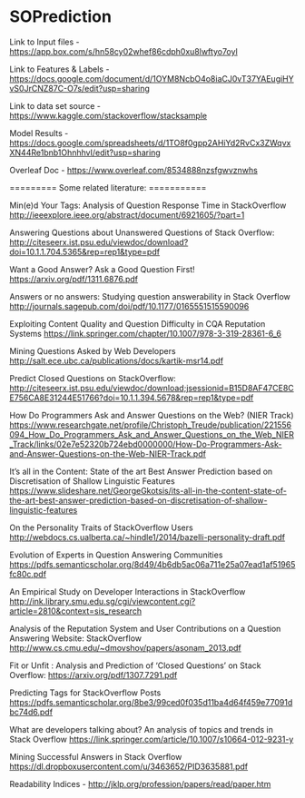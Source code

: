 # SOPrediction

Link to Input files - https://app.box.com/s/hn58cy02whef86cdph0xu8lwftyo7oyl

Link to Features & Labels - https://docs.google.com/document/d/1OYM8NcbO4o8iaCJ0vT37YAEugiHYvS0JrCNZ87C-O7s/edit?usp=sharing

Link to data set source - https://www.kaggle.com/stackoverflow/stacksample

Model Results - https://docs.google.com/spreadsheets/d/1TO8f0gpp2AHiYd2RvCx3ZWqvxXN44Re1bnb1OhnhhvI/edit?usp=sharing

Overleaf Doc - https://www.overleaf.com/8534888nzsfgwvznwhs


========= Some related literature: ===========

Min(e)d Your Tags: Analysis of Question Response Time in StackOverflow
http://ieeexplore.ieee.org/abstract/document/6921605/?part=1

Answering Questions about Unanswered Questions of Stack Overflow:
http://citeseerx.ist.psu.edu/viewdoc/download?doi=10.1.1.704.5365&rep=rep1&type=pdf

Want a Good Answer? Ask a Good Question First!
https://arxiv.org/pdf/1311.6876.pdf

Answers or no answers: Studying question answerability in Stack Overflow
http://journals.sagepub.com/doi/pdf/10.1177/0165551515590096

Exploiting Content Quality and Question Difficulty in CQA Reputation Systems
https://link.springer.com/chapter/10.1007/978-3-319-28361-6_6

Mining Questions Asked by Web Developers
http://salt.ece.ubc.ca/publications/docs/kartik-msr14.pdf

Predict Closed Questions on StackOverflow:
http://citeseerx.ist.psu.edu/viewdoc/download;jsessionid=B15D8AF47CE8CE756CA8E31244E51766?doi=10.1.1.394.5678&rep=rep1&type=pdf

How Do Programmers Ask and Answer Questions on the Web? (NIER Track)
https://www.researchgate.net/profile/Christoph_Treude/publication/221556094_How_Do_Programmers_Ask_and_Answer_Questions_on_the_Web_NIER_Track/links/02e7e52320b724ebd0000000/How-Do-Programmers-Ask-and-Answer-Questions-on-the-Web-NIER-Track.pdf

It’s all in the Content: State of the art Best Answer Prediction based on Discretisation of Shallow Linguistic Features
https://www.slideshare.net/GeorgeGkotsis/its-all-in-the-content-state-of-the-art-best-answer-prediction-based-on-discretisation-of-shallow-linguistic-features

On the Personality Traits of StackOverflow Users
http://webdocs.cs.ualberta.ca/~hindle1/2014/bazelli-personality-draft.pdf

Evolution of Experts in Question Answering Communities
https://pdfs.semanticscholar.org/8d49/4b6db5ac06a711e25a07ead1af51965fc80c.pdf

An Empirical Study on Developer Interactions in StackOverflow
http://ink.library.smu.edu.sg/cgi/viewcontent.cgi?article=2810&context=sis_research

Analysis of the Reputation System and User Contributions on a Question Answering Website: StackOverflow
http://www.cs.cmu.edu/~dmovshov/papers/asonam_2013.pdf

Fit or Unfit : Analysis and Prediction of ‘Closed Questions’ on Stack Overflow:
https://arxiv.org/pdf/1307.7291.pdf

Predicting Tags for StackOverflow Posts
https://pdfs.semanticscholar.org/8be3/99ced0f035d11ba4d64f459e77091dbc74d6.pdf

What are developers talking about? An analysis of topics and trends in Stack Overflow
https://link.springer.com/article/10.1007/s10664-012-9231-y

Mining Successful Answers in Stack Overflow 
https://dl.dropboxusercontent.com/u/3463652/PID3635881.pdf

Readability Indices - 
http://jklp.org/profession/papers/read/paper.htm
